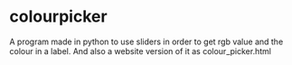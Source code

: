# colourpicker
A program made in python to use sliders in order to get rgb value and the colour in a label. And also a website version of it as colour_picker.html

